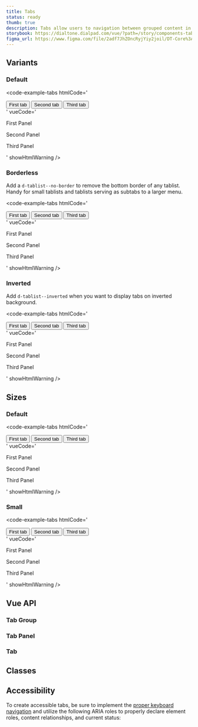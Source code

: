 ```yaml
---
title: Tabs
status: ready
thumb: true
description: Tabs allow users to navigation between grouped content in different views while within the same page context.
storybook: https://dialtone.dialpad.com/vue/?path=/story/components-tabs--default
figma_url: https://www.figma.com/file/2adf7JhZOncRyjYiy2joil/DT-Core%3A-Components-7?node-id=8919%3A21321&viewport=306%2C-547%2C1.01&t=xHutRjwo1o5zMTgT-11
---
```


<code-well-header>
  <example-tabs />
</code-well-header>

## Variants

### Default

<code-well-header>
  <example-tabs />
</code-well-header>

<code-example-tabs
htmlCode='
<div class="d-tablist" role="tablist" aria-label="Label Example Group" tabindex="0">
  <button id="base-tab-0" class="d-tab d-tab--selected" role="tab" aria-selected="true" aria-controls="base-panel-0" tabindex="0">First tab </button>
  <button id="base-tab-1" class="d-tab" role="tab" aria-selected="false" aria-controls="base-panel-1" tabindex="-1">Second tab </button>
  <button id="base-tab-2" class="d-tab" role="tab" aria-selected="false" aria-controls="base-panel-2" tabindex="-1">Third tab </button>
</div>
'
vueCode='
<dt-tab-group>
  <template #tabs>
    <dt-tab id="1" panel-id="2" selected>
      First
    </dt-tab>
    <dt-tab id="3" panel-id="4">
      Second
    </dt-tab>
    <dt-tab id="5`" panel-id="6">
      Third
    </dt-tab>
  </template>
  <div>
    <dt-tab-panel id="2" tab-id="1">
      <p>First Panel</p>
    </dt-tab-panel>
    <dt-tab-panel id="4" tab-id="3">
      <p>Second Panel</p>
    </dt-tab-panel>
    <dt-tab-panel id="6" tab-id="5">
      <p>Third Panel</p>
    </dt-tab-panel>
  </div>
</dt-tab-group>
'
showHtmlWarning />

### Borderless

Add a `d-tablist--no-border` to remove the bottom border of any tablist. Handy for small tablists and tablists serving as subtabs to a larger menu.

<code-well-header>
  <example-tabs hide-content borderless />
</code-well-header>

<code-example-tabs
htmlCode='
<div class="d-tablist d-tablist--no-border" role="tablist" aria-label="Label Example Group" tabindex="0">
  <button id="base-tab-0" class="d-tab d-tab--selected" role="tab" aria-selected="true" aria-controls="base-panel-0" tabindex="0">First tab </button>
  <button id="base-tab-1" class="d-tab" role="tab" aria-selected="false" aria-controls="base-panel-1" tabindex="-1">Second tab </button>
  <button id="base-tab-2" class="d-tab" role="tab" aria-selected="false" aria-controls="base-panel-2" tabindex="-1">Third tab </button>
</div>
'
vueCode='
<dt-tab-group :borderless="true">
  <template #tabs>
    <dt-tab id="1" panel-id="2" selected>
      First
    </dt-tab>
    <dt-tab id="3" panel-id="4">
      Second
    </dt-tab>
    <dt-tab id="5`" panel-id="6">
      Third
    </dt-tab>
  </template>

  <div>
    <dt-tab-panel id="2" tab-id="1">
      <p>First Panel</p>
    </dt-tab-panel>
    <dt-tab-panel id="4" tab-id="3">
      <p>Second Panel</p>
    </dt-tab-panel>
    <dt-tab-panel id="6" tab-id="5">
      <p>Third Panel</p>
    </dt-tab-panel>
  </div>
</dt-tab-group>
'
showHtmlWarning />

### Inverted

Add `d-tablist--inverted` when you want to display tabs on inverted background.

<code-well-header bgclass="d-bgc-contrast">
  <example-tabs inverted />
</code-well-header>

<code-example-tabs
htmlCode='
<div class="d-tablist d-tablist--inverted" role="tablist" aria-label="Label Example Group" tabindex="0">
  <button id="base-tab-0" class="d-tab d-tab--selected" role="tab" aria-selected="true" aria-controls="base-panel-0" tabindex="0">First tab </button>
  <button id="base-tab-1" class="d-tab" role="tab" aria-selected="false" aria-controls="base-panel-1" tabindex="-1">Second tab </button>
  <button id="base-tab-2" class="d-tab" role="tab" aria-selected="false" aria-controls="base-panel-2" tabindex="-1">Third tab </button>
</div>
'
vueCode='
<dt-tab-group :inverted="true">
  <template #tabs>
    <dt-tab id="1" panel-id="2" selected>
      First
    </dt-tab>
    <dt-tab id="3" panel-id="4">
      Second
    </dt-tab>
    <dt-tab id="5`" panel-id="6">
      Third
    </dt-tab>
  </template>

  <div>
    <dt-tab-panel id="2" tab-id="1">
      <p>First Panel</p>
    </dt-tab-panel>
    <dt-tab-panel id="4" tab-id="3">
      <p>Second Panel</p>
    </dt-tab-panel>
    <dt-tab-panel id="6" tab-id="5">
      <p>Third Panel</p>
    </dt-tab-panel>
  </div>
</dt-tab-group>
'
showHtmlWarning />

## Sizes

### Default

<code-well-header>
  <example-tabs />
</code-well-header>

<code-example-tabs
htmlCode='
<div class="d-tablist" role="tablist" aria-label="Label Example Group" tabindex="0">
  <button id="base-tab-0" class="d-tab d-tab--selected" role="tab" aria-selected="true" aria-controls="base-panel-0" tabindex="0">First tab </button>
  <button id="base-tab-1" class="d-tab" role="tab" aria-selected="false" aria-controls="base-panel-1" tabindex="-1">Second tab </button>
  <button id="base-tab-2" class="d-tab" role="tab" aria-selected="false" aria-controls="base-panel-2" tabindex="-1">Third tab </button>
</div>
'
vueCode='
<dt-tab-group>
  <template #tabs>
    <dt-tab id="1" panel-id="2" selected>
      First
    </dt-tab>
    <dt-tab id="3" panel-id="4">
      Second
    </dt-tab>
    <dt-tab id="5`" panel-id="6">
      Third
    </dt-tab>
  </template>
  <div>
    <dt-tab-panel id="2" tab-id="1">
      <p>First Panel</p>
    </dt-tab-panel>
    <dt-tab-panel id="4" tab-id="3">
      <p>Second Panel</p>
    </dt-tab-panel>
    <dt-tab-panel id="6" tab-id="5">
      <p>Third Panel</p>
    </dt-tab-panel>
  </div>
</dt-tab-group>
'
showHtmlWarning />

### Small

<code-well-header>
  <example-tabs hide-content size="small" />
</code-well-header>

<code-example-tabs
htmlCode='
<div class="d-tablist d-tablist--sm" role="tablist" aria-label="Label Example Group" tabindex="0">
  <button id="base-tab-0" class="d-tab d-tab--selected" role="tab" aria-selected="true" aria-controls="base-panel-0" tabindex="0">First tab </button>
  <button id="base-tab-1" class="d-tab" role="tab" aria-selected="false" aria-controls="base-panel-1" tabindex="-1">Second tab </button>
  <button id="base-tab-2" class="d-tab" role="tab" aria-selected="false" aria-controls="base-panel-2" tabindex="-1">Third tab </button>
</div>'
vueCode='
<dt-tab-group size="sm">
  <template #tabs>
    <dt-tab id="1" panel-id="2" selected>
      First
    </dt-tab>
    <dt-tab id="3" panel-id="4">
      Second
    </dt-tab>
    <dt-tab id="5`" panel-id="6">
      Third
    </dt-tab>
  </template>

  <div>
    <dt-tab-panel id="2" tab-id="1">
      <p>First Panel</p>
    </dt-tab-panel>
    <dt-tab-panel id="4" tab-id="3">
      <p>Second Panel</p>
    </dt-tab-panel>
    <dt-tab-panel id="6" tab-id="5">
      <p>Third Panel</p>
    </dt-tab-panel>
  </div>
</dt-tab-group>
'
showHtmlWarning />

## Vue API

### Tab Group

<component-vue-api component-name="tabgroup" />

### Tab Panel

<component-vue-api component-name="tabpanel" />

### Tab

<component-vue-api component-name="tab" />

## Classes

<component-class-table component-name="tabs" />

## Accessibility

To create accessible tabs, be sure to implement the <a class="d-link" href="https://www.w3.org/TR/wai-aria-practices-1.1/examples/tabs/tabs-2/tabs.html" target="_blank">proper keyboard navigation</a> and utilize the following ARIA roles to properly declare element roles, content relationships, and current status:

<component-accessible-table component-name="tabs" />

<script setup>
  import ExampleTabs from "@exampleComponents/ExampleTabs.vue";
</script>
